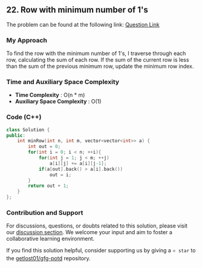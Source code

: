 ## 22. Row with minimum number of 1's
The problem can be found at the following link: [Question Link](https://www.geeksforgeeks.org/problems/row-with-minimum-number-of-1s5430/1)

### My Approach
To find the row with the minimum number of 1's, I traverse through each row, calculating the sum of each row. If the sum of the current row is less than the sum of the previous minimum row, update the minimum row index.

### Time and Auxiliary Space Complexity

- **Time Complexity** : O(n * m)
- **Auxiliary Space Complexity** : O(1)

### Code (C++)

```cpp
class Solution {
public:
    int minRow(int n, int m, vector<vector<int>> a) {
        int out = 0;
        for(int i = 0; i < n; ++i){
            for(int j = 1; j < m; ++j)
                a[i][j] += a[i][j-1];
            if(a[out].back() > a[i].back())
                out = i;
        }
        return out + 1;
    }
};
```

### Contribution and Support

For discussions, questions, or doubts related to this solution, please visit our [discussion section](https://github.com/getlost01/gfg-potd/discussions). We welcome your input and aim to foster a collaborative learning environment.

If you find this solution helpful, consider supporting us by giving a `⭐ star` to the [getlost01/gfg-potd](https://github.com/getlost01/gfg-potd) repository.